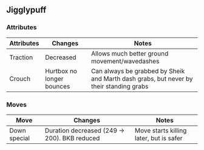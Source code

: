 ## Jigglypuff
### Attributes
| Attributes | Changes | Notes |
| --- | --- | --- |
| Traction | Decreased | Allows much better ground movement/wavedashes |
| Crouch | Hurtbox no longer bounces | Can always be grabbed by Sheik and Marth dash grabs, but never by their standing grabs |

### Moves
| Move | Changes | Notes |
| --- | --- | --- |
| Down special | Duration decreased (249 -> 200). BKB reduced | Move starts killing later, but is safer |
